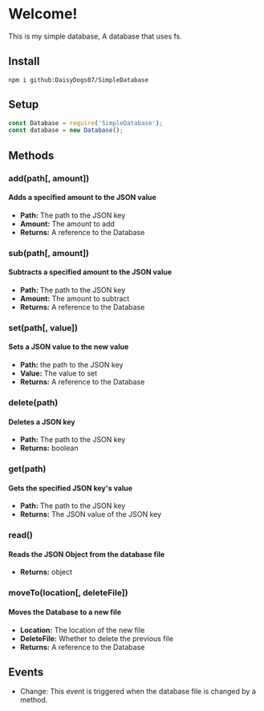 # Welcome!
This is my simple database, A database that uses fs.

## Install
```
npm i github:DaisyDogs07/SimpleDatabase
```

## Setup
```js
const Database = require('SimpleDatabase');
const database = new Database();
```

## Methods
### add(path[, amount])
#### Adds a specified amount to the JSON value
* **Path:** The path to the JSON key
* **Amount:** The amount to add
* **Returns:** A reference to the Database

### sub(path[, amount])
#### Subtracts a specified amount to the JSON value
* **Path:** The path to the JSON key
* **Amount:** The amount to subtract
* **Returns:** A reference to the Database

### set(path[, value])
#### Sets a JSON value to the new value
* **Path:** the path to the JSON key
* **Value:** The value to set
* **Returns:** A reference to the Database

### delete(path)
#### Deletes a JSON key
* **Path:** The path to the JSON key
* **Returns:** boolean

### get(path)
#### Gets the specified JSON key's value
* **Path:** The path to the JSON key
* **Returns:** The JSON value of the JSON key

### read()
#### Reads the JSON Object from the database file
* **Returns:** object

### moveTo(location[, deleteFile])
#### Moves the Database to a new file
* **Location:** The location of the new file
* **DeleteFile:** Whether to delete the previous file
* **Returns:** A reference to the Database

## Events
* Change: This event is triggered when the database file is changed by a method.